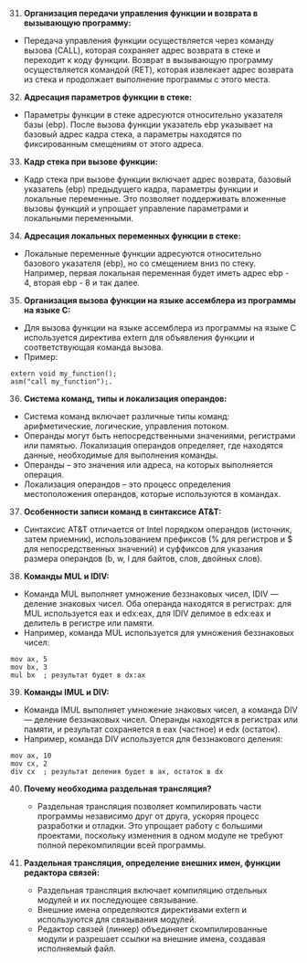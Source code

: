 31. **Организация передачи управления функции и возврата в вызывающую программу:**
   - Передача управления функции осуществляется через команду вызова (CALL), которая сохраняет адрес возврата в стеке и переходит к коду функции. Возврат в вызывающую программу осуществляется командой (RET), которая извлекает адрес возврата из стека и продолжает выполнение программы с этого места.

32. **Адресация параметров функции в стеке:**
   - Параметры функции в стеке адресуются относительно указателя базы (ebp). После вызова функции указатель ebp указывает на базовый адрес кадра стека, а параметры находятся по фиксированным смещениям от этого адреса.

33. **Кадр стека при вызове функции:**
   - Кадр стека при вызове функции включает адрес возврата, базовый указатель (ebp) предыдущего кадра, параметры функции и локальные переменные. Это позволяет поддерживать вложенные вызовы функций и упрощает управление параметрами и локальными переменными.

34. **Адресация локальных переменных функции в стеке:**
   - Локальные переменные функции адресуются относительно базового указателя (ebp), но со смещением вниз по стеку. Например, первая локальная переменная будет иметь адрес ebp - 4, вторая ebp - 8 и так далее.

35. **Организация вызова функции на языке ассемблера из программы на языке C:**
   - Для вызова функции на языке ассемблера из программы на языке C используется директива extern для объявления функции и соответствующая команда вызова.
   - Пример:
   
    extern void my_function(); 
    asm("call my_function");.

36. **Система команд, типы и локализация операндов:**
   - Система команд включает различные типы команд: арифметические, логические, управления потоком.
   - Операнды могут быть непосредственными значениями, регистрами или памятью. Локализация операндов определяет, где находятся данные, необходимые для выполнения команды.
   - Операнды – это значения или адреса, на которых выполняется операция.
   - Локализация операндов – это процесс определения местоположения операндов, которые используются в командах.

37. **Особенности записи команд в синтаксисе AT&T:**
   - Синтаксис AT&T отличается от Intel порядком операндов (источник, затем приемник), использованием префиксов (% для регистров и $ для непосредственных значений) и суффиксов для указания размера операндов (b, w, l для байтов, слов, двойных слов).

38. **Команды MUL и IDIV:**
   - Команда MUL выполняет умножение беззнаковых чисел, IDIV — деление знаковых чисел. Оба операнда находятся в регистрах: для MUL используется eax и edx:eax, для IDIV делимое в edx:eax и делитель в регистре или памяти.
   - Например, команда MUL используется для умножения беззнаковых чисел:
     
    mov ax, 5
    mov bx, 3
    mul bx  ; результат будет в dx:ax
     

39. **Команды IMUL и DIV:**
   - Команда IMUL выполняет умножение знаковых чисел, а команда DIV — деление беззнаковых чисел. Операнды находятся в регистрах или памяти, и результат сохраняется в eax (частное) и edx (остаток).
   - Например, команда DIV используется для беззнакового деления:

    mov ax, 10
    mov cx, 2
    div cx  ; результат деления будет в ax, остаток в dx
     

40. **Почему необходима раздельная трансляция?**
    - Раздельная трансляция позволяет компилировать части программы независимо друг от друга, ускоряя процесс разработки и отладки. Это упрощает работу с большими проектами, поскольку изменения в одном модуле не требуют полной перекомпиляции всей программы.

41. **Раздельная трансляция, определение внешних имен, функции редактора связей:**
    - Раздельная трансляция включает компиляцию отдельных модулей и их последующее связывание.
    - Внешние имена определяются директивами extern и используются для связывания модулей.
    - Редактор связей (линкер) объединяет скомпилированные модули и разрешает ссылки на внешние имена, создавая исполняемый файл.
   





